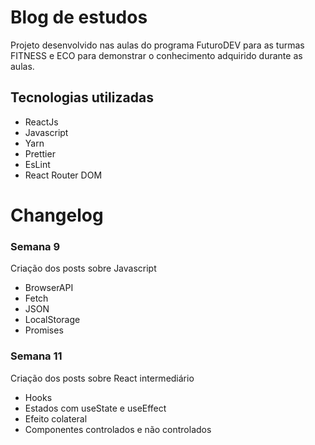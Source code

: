 # Blog de estudos

Projeto desenvolvido nas aulas do programa FuturoDEV para as turmas FITNESS e ECO para demonstrar o conhecimento adquirido durante as aulas.

## Tecnologias utilizadas

- ReactJs
- Javascript
- Yarn
- Prettier
- EsLint
- React Router DOM

# Changelog

### Semana 9

Criação dos posts sobre Javascript

- BrowserAPI
- Fetch
- JSON
- LocalStorage
- Promises

### Semana 11

Criação dos posts sobre React intermediário

- Hooks
- Estados com useState e useEffect
- Efeito colateral
- Componentes controlados e não controlados
